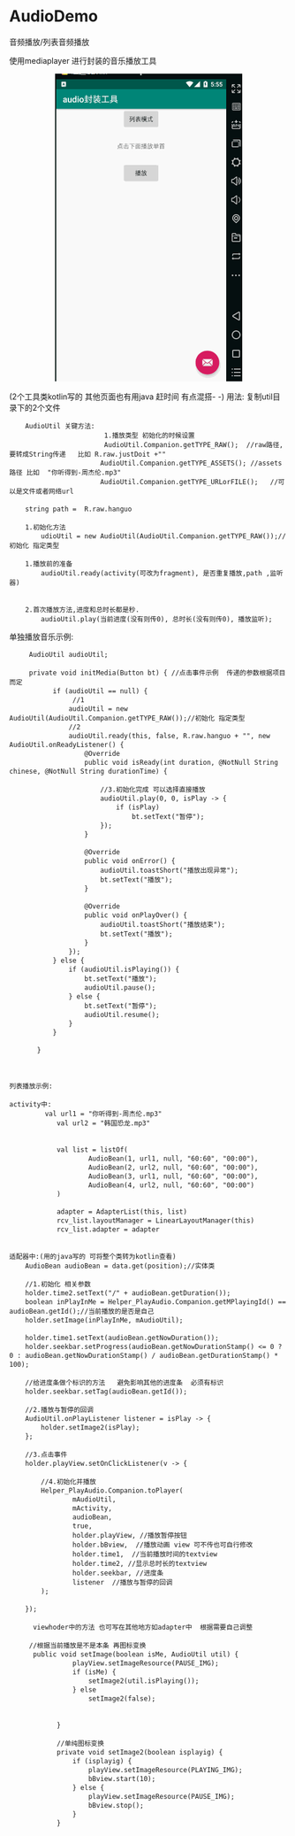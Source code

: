 # AudioDemo
音频播放/列表音频播放

使用mediaplayer 进行封装的音乐播放工具
<p align='center'>
<img src='image/1.gif' title='images' style='max-width:600px'></img>
</p>
 (2个工具类kotlin写的  其他页面也有用java  赶时间 有点混搭- -)
用法:
   复制util目录下的2个文件

        AudioUtil 关键方法:
                            1.播放类型 初始化的时候设置
                            AudioUtil.Companion.getTYPE_RAW();  //raw路径,要转成String传递   比如 R.raw.justDoit +""
                           AudioUtil.Companion.getTYPE_ASSETS(); //assets路径 比如  "你听得到-周杰伦.mp3"
                           AudioUtil.Companion.getTYPE_URLorFILE();   //可以是文件或者网络url

        string path =  R.raw.hanguo

        1.初始化方法
            udioUtil = new AudioUtil(AudioUtil.Companion.getTYPE_RAW());//初始化 指定类型

        1.播放前的准备
            audioUtil.ready(activity(可改为fragment), 是否重复播放,path ,监听器)


        2.首次播放方法,进度和总时长都是秒.
            audioUtil.play(当前进度(没有则传0), 总时长(没有则传0), 播放监听);



   单独播放音乐示例:

         AudioUtil audioUtil;

         private void initMedia(Button bt) { //点击事件示例  传递的参数根据项目而定
               if (audioUtil == null) {
                    //1
                   audioUtil = new AudioUtil(AudioUtil.Companion.getTYPE_RAW());//初始化 指定类型
                   //2
                   audioUtil.ready(this, false, R.raw.hanguo + "", new AudioUtil.onReadyListener() {
                       @Override
                       public void isReady(int duration, @NotNull String chinese, @NotNull String durationTime) {

                           //3.初始化完成 可以选择直接播放
                           audioUtil.play(0, 0, isPlay -> {
                               if (isPlay)
                                   bt.setText("暂停");
                           });
                       }

                       @Override
                       public void onError() {
                           audioUtil.toastShort("播放出现异常");
                           bt.setText("播放");
                       }

                       @Override
                       public void onPlayOver() {
                           audioUtil.toastShort("播放结束");
                           bt.setText("播放");
                       }
                   });
               } else {
                   if (audioUtil.isPlaying()) {
                       bt.setText("播放");
                       audioUtil.pause();
                   } else {
                       bt.setText("暂停");
                       audioUtil.resume();
                   }
               }

           }



    列表播放示例:

    activity中:
             val url1 = "你听得到-周杰伦.mp3"
                val url2 = "韩国恐龙.mp3"


                val list = listOf(
                        AudioBean(1, url1, null, "60:60", "00:00"),
                        AudioBean(2, url2, null, "60:60", "00:00"),
                        AudioBean(3, url1, null, "60:60", "00:00"),
                        AudioBean(4, url2, null, "60:60", "00:00")
                )

                adapter = AdapterList(this, list)
                rcv_list.layoutManager = LinearLayoutManager(this)
                rcv_list.adapter = adapter


    适配器中:(用的java写的 可将整个类转为kotlin查看)
        AudioBean audioBean = data.get(position);//实体类

        //1.初始化 相关参数
        holder.time2.setText("/" + audioBean.getDuration());
        boolean inPlayInMe = Helper_PlayAudio.Companion.getMPlayingId() == audioBean.getId();//当前播放的是否是自己
        holder.setImage(inPlayInMe, mAudioUtil);

        holder.time1.setText(audioBean.getNowDuration());
        holder.seekbar.setProgress(audioBean.getNowDurationStamp() <= 0 ? 0 : audioBean.getNowDurationStamp() / audioBean.getDurationStamp() * 100);

        //给进度条做个标识的方法   避免影响其他的进度条  必须有标识
        holder.seekbar.setTag(audioBean.getId());

        //2.播放与暂停的回调
        AudioUtil.onPlayListener listener = isPlay -> {
            holder.setImage2(isPlay);
        };

        //3.点击事件
        holder.playView.setOnClickListener(v -> {

            //4.初始化并播放
            Helper_PlayAudio.Companion.toPlayer(
                    mAudioUtil,
                    mActivity,
                    audioBean,
                    true,
                    holder.playView, //播放暂停按钮
                    holder.bBview,  //播放动画 view 可不传也可自行修改
                    holder.time1,  //当前播放时间的textview
                    holder.time2, //显示总时长的textview
                    holder.seekbar, //进度条
                    listener  //播放与暂停的回调
            );

        });

          viewhoder中的方法 也可写在其他地方如adapter中  根据需要自己调整

         //根据当前播放是不是本条 再图标变换
          public void setImage(boolean isMe, AudioUtil util) {
                    playView.setImageResource(PAUSE_IMG);
                    if (isMe) {
                        setImage2(util.isPlaying());
                    } else
                        setImage2(false);


                }

                //单纯图标变换
                private void setImage2(boolean isplayig) {
                    if (isplayig) {
                        playView.setImageResource(PLAYING_IMG);
                        bBview.start(10);
                    } else {
                        playView.setImageResource(PAUSE_IMG);
                        bBview.stop();
                    }
                }

